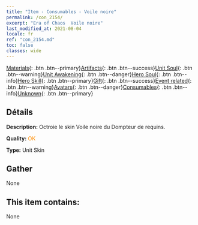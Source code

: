 ```yaml
---
title: "Item - Consumables - Voile noire"
permalink: /con_2154/
excerpt: "Era of Chaos  Voile noire"
last_modified_at: 2021-08-04
locale: fr
ref: "con_2154.md"
toc: false
classes: wide
---
```

 [Materials](/ItemsFR/){: .btn .btn--primary}[Artifacts](/ItemsFR/Artifacts/){: .btn .btn--success}[Unit Soul](/ItemsFR/UnitSoul/){: .btn .btn--warning}[Unit Awakening](/ItemsFR/UnitAwakening/){: .btn .btn--danger}[Hero Soul](/ItemsFR/HeroSoul/){: .btn .btn--info}[Hero Skill](/ItemsFR/HeroSkill/){: .btn .btn--primary}[Gift](/ItemsFR/Gift/){: .btn .btn--success}[Event related](/ItemsFR/Events/){: .btn .btn--warning}[Avatars](/ItemsFR/Avatars/){: .btn .btn--danger}[Consumables](/ItemsFR/Consumables/){: .btn .btn--info}[Unknown](/ItemsFR/Unknown/){: .btn .btn--primary}

## Détails
 **Description:** Octroie le skin Voile noire du Dompteur de requins.

 **Quality:** <span style="color: #FF8C00">OK</span>

 **Type:** Unit Skin

## Gather

  None

## This item contains:

  None

